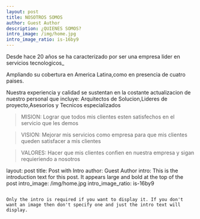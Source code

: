 ```yaml
--- 
layout: post
title: NOSOTROS SOMOS
author: Guest Author
description: ¿QUIENES SOMOS?
intro_image: /img/home.jpg
intro_image_ratio: is-16by9
---
```

Desde hace 20 años se ha caracterizado por ser una empresa lider en servicios tecnologicos_

Ampliando su cobertura en America Latina,como en presencia de cuatro paises.

Nuestra experiencia y calidad se sustentan en la costante actualizacion de nuestro personal que incluye: Arquitectos de Solucion,Lideres de proyecto,Asesorios y Tecnicos especializados

> MISION: Lograr que todos mis clientes esten satisfechos en el servicio que les demos

> VISION: Mejorar mis servicios como empresa para que mis clientes queden satisfacer a mis clientes

> VALORES: Hacer que mis clientes confien en nuestra empresa y sigan requieriendo a nosotros

layout: post
title: Post with Intro
author: Guest Author
intro: This is the introduction text for this post. It appears large and bold at the top of the post
intro_image: /img/home.jpg
intro_image_ratio: is-16by9
```

Only the intro is required if you want to display it. If you don't want an image then don't specify one and just the intro text will display.
